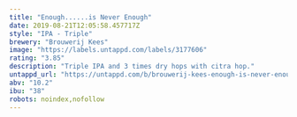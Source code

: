 ```yaml
---
title: "Enough......is Never Enough"
date: 2019-08-21T12:05:58.457717Z
style: "IPA - Triple"
brewery: "Brouwerij Kees"
image: "https://labels.untappd.com/labels/3177606"
rating: "3.85"
description: "Triple IPA and 3 times dry hops with citra hop."
untappd_url: "https://untappd.com/b/brouwerij-kees-enough-is-never-enough/3177606"
abv: "10.2"
ibu: "38"
robots: noindex,nofollow
---
```

